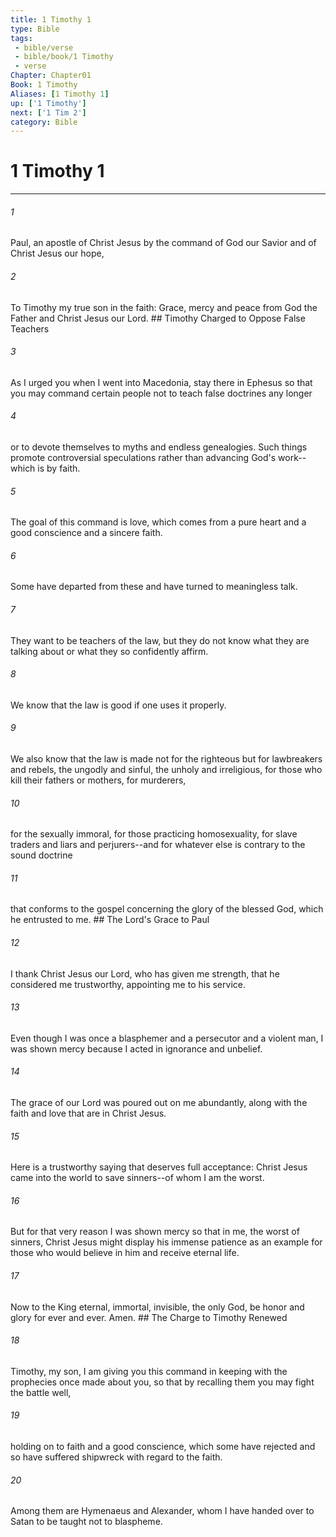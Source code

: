 ```yaml
---
title: 1 Timothy 1
type: Bible
tags:
 - bible/verse
 - bible/book/1 Timothy
 - verse
Chapter: Chapter01
Book: 1 Timothy
Aliases: [1 Timothy 1]
up: ['1 Timothy']
next: ['1 Tim 2']
category: Bible
---
```

# 1 Timothy 1

***


###### 1 
Paul, an apostle of Christ Jesus by the command of God our Savior and of Christ Jesus our hope, 

###### 2 
To Timothy my true son in the faith: Grace, mercy and peace from God the Father and Christ Jesus our Lord. ## Timothy Charged to Oppose False Teachers 

###### 3 
As I urged you when I went into Macedonia, stay there in Ephesus so that you may command certain people not to teach false doctrines any longer 

###### 4 
or to devote themselves to myths and endless genealogies. Such things promote controversial speculations rather than advancing God's work--which is by faith. 

###### 5 
The goal of this command is love, which comes from a pure heart and a good conscience and a sincere faith. 

###### 6 
Some have departed from these and have turned to meaningless talk. 

###### 7 
They want to be teachers of the law, but they do not know what they are talking about or what they so confidently affirm. 

###### 8 
We know that the law is good if one uses it properly. 

###### 9 
We also know that the law is made not for the righteous but for lawbreakers and rebels, the ungodly and sinful, the unholy and irreligious, for those who kill their fathers or mothers, for murderers, 

###### 10 
for the sexually immoral, for those practicing homosexuality, for slave traders and liars and perjurers--and for whatever else is contrary to the sound doctrine 

###### 11 
that conforms to the gospel concerning the glory of the blessed God, which he entrusted to me. ## The Lord's Grace to Paul 

###### 12 
I thank Christ Jesus our Lord, who has given me strength, that he considered me trustworthy, appointing me to his service. 

###### 13 
Even though I was once a blasphemer and a persecutor and a violent man, I was shown mercy because I acted in ignorance and unbelief. 

###### 14 
The grace of our Lord was poured out on me abundantly, along with the faith and love that are in Christ Jesus. 

###### 15 
Here is a trustworthy saying that deserves full acceptance: Christ Jesus came into the world to save sinners--of whom I am the worst. 

###### 16 
But for that very reason I was shown mercy so that in me, the worst of sinners, Christ Jesus might display his immense patience as an example for those who would believe in him and receive eternal life. 

###### 17 
Now to the King eternal, immortal, invisible, the only God, be honor and glory for ever and ever. Amen. ## The Charge to Timothy Renewed 

###### 18 
Timothy, my son, I am giving you this command in keeping with the prophecies once made about you, so that by recalling them you may fight the battle well, 

###### 19 
holding on to faith and a good conscience, which some have rejected and so have suffered shipwreck with regard to the faith. 

###### 20 
Among them are Hymenaeus and Alexander, whom I have handed over to Satan to be taught not to blaspheme. 
